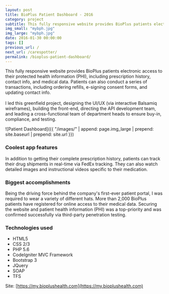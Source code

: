 ```yaml
---
layout: post
title: BioPlus Patient Dashboard - 2016
category: project
subtitle: This fully responsive website provides BioPlus patients electronic access ... <span>READ MORE</span> 
img_small: "mybph.jpg"
img_large: "mybph.jpg"
date: 2016-01-30 00:00:00
tags: []
previous_url: /
next_url: /carespotter/
permalink: /bioplus-patient-dashboard/
---
```

This fully responsive website provides BioPlus patients electronic access to their protected health information (PHI), including prescription history, contact info, and medical data. Patients can also conduct a series of transactions, including ordering refills, e-signing consent forms, and updating contact info. 
<br><br>
I led this greenfield project, designing the UI/UX (via interactive Balsamiq wireframes), building the front-end, directing the API development team, and leading a cross-functional team of department heads to ensure buy-in, compliance, and testing. 

![Patient Dashboard]({{ "/images/" | append: page.img_large | prepend: site.baseurl | prepend: site.url  }})

### Coolest app features
In addition to getting their complete prescription history, patients can track their drug shipments in real-time via FedEx tracking. They can also watch detailed images and instructional videos specific to their medication.

### Biggest accomplishments
Being the driving force behind the company's first-ever patient portal, I was required to wear a variety of different hats. More than 2,000 BioPlus patients have registered for online access to their medical data. Securing the website and patient health information (PHI) was a top-priority and was confirmed successfully via third-party penetration testing.  

### Technologies used
* HTML5
* CSS 2/3
* PHP 5.6
* CodeIgniter MVC Framework
* Bootstrap 3
* JQuery
* SOAP
* TFS

Site: [https://my.bioplushealth.com](https://my.bioplushealth.com)
